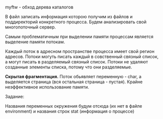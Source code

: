 

myftw - обход дерева каталогов

В файл записать информация которою получим из файлов и поддиректорий конкретного процесса. Будем анализировать свой многопоточный сервер.

Самым проблематичным при выделении памяти процессам является выделение памяти потокам.

Каждый поток в адресном пространстве процесса имеет свой регион адресов. Потоки могуть писать каждый в совственный связный список, а могут писать в разделяемый связный список. Потоки не удаляют созданные элементы списка, потому что они разделяемые. 

**Скрытая фрагментация.** Поток обьявляет переменную - char, а выделяется страница (вся остальная страница - пустая). Крайне неэффективное использование памяти. 

Задание:

Названия переменных окружения будум отсюда (их нет в файле environment) и названия строк stat (информация о процессе)
